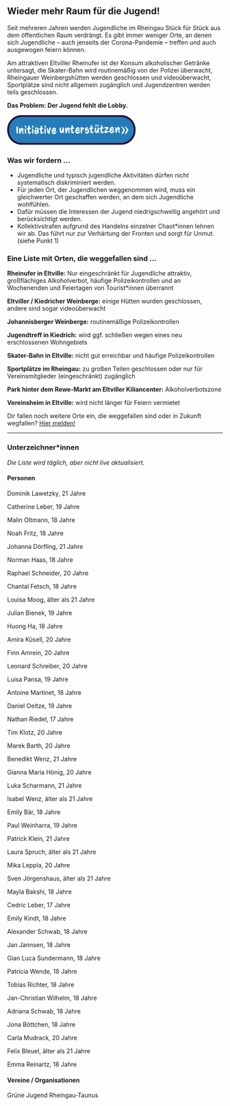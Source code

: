 ## Wieder mehr Raum für die Jugend!

Seit mehreren Jahren werden Jugendliche im Rheingau Stück für Stück aus dem öffentlichen Raum verdrängt. Es gibt immer weniger Orte, an denen sich Jugendliche – auch jenseits der Corona-Pandemie – treffen und auch ausgewogen feiern können. 

Am attraktiven Eltviller Rheinufer ist der Konsum alkoholischer Getränke untersagt, die Skater-Bahn wird routinemäßig von der Polizei überwacht, Rheingauer Weinbergshütten werden geschlossen und videoüberwacht, Sportplätze sind nicht allgemein zugänglich und Jugendzentren werden teils geschlossen.

**Das Problem: Der Jugend fehlt die Lobby.**

[![Initiative unterstützen](/button-small.png)](https://forms.gle/pg3r5DJwm6g1Dbwy5)

### Was wir fordern ...

- Jugendliche und typisch jugendliche Aktivitäten dürfen nicht systematisch diskriminiert werden.
- Für jeden Ort, der Jugendlichen weggenommen wird, muss ein gleichwerter Ort geschaffen werden, an dem sich Jugendliche wohlfühlen.
- Dafür müssen die Interessen der Jugend niedrigschwellig angehört und berücksichtigt werden.
- Kollektivstrafen aufgrund des Handelns einzelner Chaot\*innen lehnen wir ab. Das führt nur zur Verhärtung der Fronten und sorgt für Unmut. (siehe Punkt 1)

### Eine Liste mit Orten, die weggefallen sind ...
**Rheinufer in Eltville:** Nur eingeschränkt für Jugendliche attraktiv, großflächiges Alkoholverbot, häufige Polizeikontrollen und an Wochenenden und Feiertagen von Tourist\*innen überrannt

**Eltviller / Kiedricher Weinberge:** einige Hütten wurden geschlossen, andere sind sogar videoüberwacht

**Johannisberger Weinberge:** routinemäßige Polizeikontrollen

**Jugendtreff in Kiedrich:** wird ggf. schließen wegen eines neu erschlossenen Wohngebiets

**Skater-Bahn in Eltville:** nicht gut erreichbar und häufige Polizeikontrollen

**Sportplätze im Rheingau:** zu großen Teilen geschlossen oder nur für Vereinsmitglieder (eingeschränkt) zugänglich

**Park hinter dem Rewe-Markt am Eltviller Kiliancenter:** Alkoholverbotszone

**Vereinsheim in Eltville:** wird nicht länger für Feiern vermietet

Dir fallen noch weitere Orte ein, die weggefallen sind oder in Zukunft wegfallen? [Hier melden!](https://forms.gle/VE1cerB4QKc21n8r8)

---

### Unterzeichner\*innen
_Die Liste wird täglich, aber nicht live aktualisiert._

#### Personen
Dominik Lawetzky, 21 Jahre

Catherine Leber, 19 Jahre

Malin Oltmann, 18 Jahre

Noah Fritz, 18 Jahre

Johanna Dörfling, 21 Jahre

Norman Haas, 18 Jahre

Raphael Schneider, 20 Jahre

Chantal Fetsch, 18 Jahre

Louisa Moog, älter als 21 Jahre

Julian Bienek, 19 Jahre

Huong Ha, 18 Jahre

Amira Küsell, 20 Jahre

Finn Amrein, 20 Jahre

Leonard Schreiber, 20 Jahre

Luisa Pansa, 19 Jahre

Antoine Martinet, 18 Jahre

Daniel Oeltze, 19 Jahre

Nathan Riedel, 17 Jahre

Tim Klotz, 20 Jahre

Marek Barth, 20 Jahre

Benedikt Wenz, 21 Jahre

Gianna Maria Hönig, 20 Jahre

Luka Scharmann, 21 Jahre

Isabel Wenz, älter als 21 Jahre

Emily Bär, 18 Jahre

Paul Weinharra, 19 Jahre

Patrick Klein, 21 Jahre

Laura Spruch, älter als 21 Jahre

Mika Leppla, 20 Jahre

Sven Jörgenshaus, älter als 21 Jahre

Mayla Bakshi, 18 Jahre

Cedric Leber, 17 Jahre

Emily Kindt, 18 Jahre

Alexander Schwab, 18 Jahre

Jan Jannsen, 18 Jahre

Gian Luca Sundermann, 18 Jahre

Patricia Wende, 18 Jahre

Tobias Richter, 18 Jahre

Jan-Christian Wilhelm, 18 Jahre

Adriana Schwab, 18 Jahre

Jona Böttchen, 18 Jahre

Carla Mudrack, 20 Jahre

Felix Bleuel, älter als 21 Jahre

Emma Reinartz, 18 Jahre

#### Vereine / Organisationen
Grüne Jugend Rheingau-Taunus
